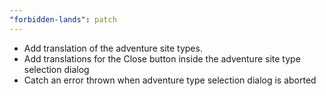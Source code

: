 ```yaml
---
"forbidden-lands": patch
---
```


- Add translation of the adventure site types.
- Add translations for the Close button inside the adventure site type selection dialog
- Catch an error thrown when adventure type selection dialog is aborted
